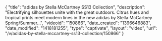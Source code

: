 {
    "title": "adidas by Stella McCartney SS13 Collection",
    "description": "Electrifying silhouettes unite with the great outdoors. Citrus hues and tropical prints meet modern lines in the new adidas by Stella McCartney Spring\/Summer...",
    "videoid": "150866",
    "date_created": "1396646883",
    "date_modified": "1418181255",
    "type": "captivate",
    "layout": "video",
    "url": "\/v\/adidas-by-stella-mccartney-ss13-collection\/150866"
}